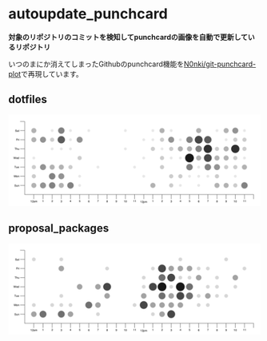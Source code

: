 # autoupdate_punchcard

**対象のリポジトリのコミットを検知してpunchcardの画像を自動で更新しているリポジトリ**

いつのまにか消えてしまったGithubのpunchcard機能を[N0nki/git-punchcard-plot](https://github.com/N0nki/git-punchcard-plot)で再現しています。  

## dotfiles

![image](dotfiles.png)


## proposal_packages

![image](proposal_packages.png)

